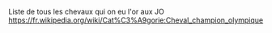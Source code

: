 Liste de tous les chevaux qui on eu l'or aux JO
https://fr.wikipedia.org/wiki/Cat%C3%A9gorie:Cheval_champion_olympique
